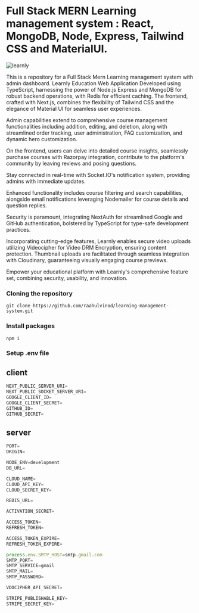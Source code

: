 # Full Stack MERN Learning management system : React, MongoDB, Node, Express, Tailwind CSS and MaterialUI.

![learnly](https://github.com/raahulvinod/ecommerce-project/assets/120365941/64657be4-9638-4d28-be7c-c5a5c9c10e14)

This is a repository for a Full Stack Mern Learning management system with admin dashboard.
Learnly Education Web Application Developed using TypeScript, harnessing the power of Node.js Express and MongoDB for robust backend operations, with Redis for efficient caching. The frontend, crafted with Next.js, combines the flexibility of Tailwind CSS and the elegance of Material UI for seamless user experiences.

Admin capabilities extend to comprehensive course management functionalities including addition, editing, and deletion, along with streamlined order tracking, user administration, FAQ customization, and dynamic hero customization.

On the frontend, users can delve into detailed course insights, seamlessly purchase courses with Razorpay integration, contribute to the platform's community by leaving reviews and posing questions.

Stay connected in real-time with Socket.IO's notification system, providing admins with immediate updates.

Enhanced functionality includes course filtering and search capabilities, alongside email notifications leveraging Nodemailer for course details and question replies.

Security is paramount, integrating NextAuth for streamlined Google and GitHub authentication, bolstered by TypeScript for type-safe development practices.

Incorporating cutting-edge features, Learnly enables secure video uploads utilizing Videocipher for Video DRM Encryption, ensuring content protection. Thumbnail uploads are facilitated through seamless integration with Cloudinary, guaranteeing visually engaging course previews.

Empower your educational platform with Learnly's comprehensive feature set, combining security, usability, and innovation.

### Cloning the repository

```shell
git clone https://github.com/raahulvinod/learning-management-system.git
```

### Install packages

```shell
npm i
```

### Setup .env file

## client
```js
NEXT_PUBLIC_SERVER_URI=
NEXT_PUBLIC_SOCKET_SERVER_URI=
GOOGLE_CLIENT_ID=
GOOGLE_CLIENT_SECRET=
GITHUB_ID=
GITHUB_SECRET=
```

## server
```js
PORT=
ORIGIN=

NODE_ENV=development
DB_URL=

CLOUD_NAME=
CLOUD_API_KEY=
CLOUD_SECRET_KEY=

REDIS_URL=

ACTIVATION_SECRET=

ACCESS_TOKEN=
REFRESH_TOKEN=

ACCESS_TOKEN_EXPIRE=
REFRESH_TOKEN_EXPIRE=

process.env.SMTP_HOST=smtp.gmail.com
SMTP_PORT=
SMTP_SERVICE=gmail
SMTP_MAIL=
SMTP_PASSWORD=

VDOCIPHER_API_SECRET=

STRIPE_PUBLISHABLE_KEY=
STRIPE_SECRET_KEY=
```
